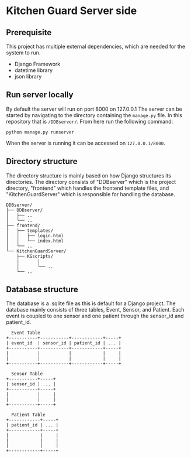 # Kitchen Guard Server side

## Prerequisite
This project has multiple external dependencies, which are needed for the system to run. 
- Django Framework
- datetime library
- json library

## Run server locally 
By default the server will run on port 8000 on 127.0.0.1
The server can be started by navigating to the directory containing the `manage.py` file. 
In this repository that is `/DDBserver/`.
From here run the following command:
```
python manage.py runserver
```
When the server is running it can be accessed on `127.0.0.1/8000`.

## Directory structure
The directory structure is mainly based on how Django structures its directories. The directory consists of "DDBserver" which is the project directory, "frontend" which handles the frontend template files, and "KitchenGuardServer" which is responsible for handling the database. 
```
DDBserver/
├── DDBserver/
│   ├── ..
│   └── ..
├── frontend/
│   ├── templates/
│   │   ├── login.html
│   │   └── index.html
│   └── ..
└── KitchenGuardServer/
    ├── KGscripts/
    |       |
    │       └── .. 
    └── ..
```

## Database structure
The database is a .sqlite file as this is default for a Django project. 
The database mainly consists of three tables, Event, Sensor, and Patient. 
Each event is coupled to one sensor and one patient through the sensor_id and patient_id. 

```
  Event Table
+-----------+-----------+------------+-----+
| event_id  | sensor_id | patient_id | ... |
+-----------+-----------+------------+-----+
|           |           |            |     |
|           |           |            |     |
+-----------+-----------+------------+-----+

  Sensor Table
+-----------+-----+
| sensor_id | ... |
+-----------+-----+
|           |     |
|           |     |
+-----------+-----+

  Patient Table
+------------+-----+
| patient_id | ... |
+------------+-----+
|            |     |
|            |     |
|            |     |
+------------+-----+

```




